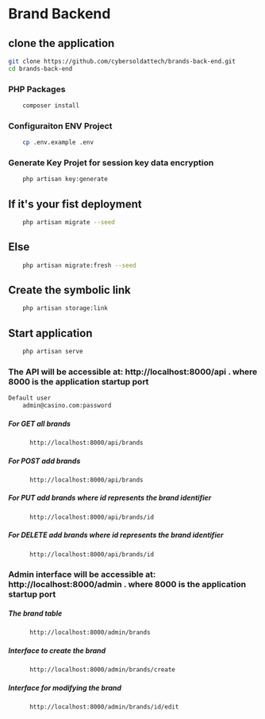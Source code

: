 # Brand Backend

## clone the application
```bash
git clone https://github.com/cybersoldattech/brands-back-end.git
cd brands-back-end
```

### PHP Packages
```bash
    composer install 
```

### Configuraiton ENV Project
```bash
    cp .env.example .env
```

### Generate Key Projet for session key data encryption

```bash
    php artisan key:generate
```

## If it's your fist deployment

```bash
    php artisan migrate --seed
```

## Else

```bash
    php artisan migrate:fresh --seed
```
## Create the symbolic link

```bash
    php artisan storage:link
```
## Start  application

```bash
    php artisan serve
```

### The API will be accessible at: http://localhost:8000/api . where 8000 is the application startup port

```bash
Default user 
    admin@casino.com:password
```

##### For GET all brands
```bash
      http://localhost:8000/api/brands 
```

##### For POST add brands
```bash
      http://localhost:8000/api/brands 
```

##### For PUT add brands where id represents the brand identifier
```bash
      http://localhost:8000/api/brands/id 
```

##### For DELETE add brands where id represents the brand identifier
```bash
      http://localhost:8000/api/brands/id 
```


### Admin interface will be accessible at: http://localhost:8000/admin . where 8000 is the application startup port

##### The brand table
```bash
      http://localhost:8000/admin/brands
```

##### Interface to create the brand

```bash
      http://localhost:8000/admin/brands/create
```

##### Interface for modifying the brand
```bash
      http://localhost:8000/admin/brands/id/edit
```
